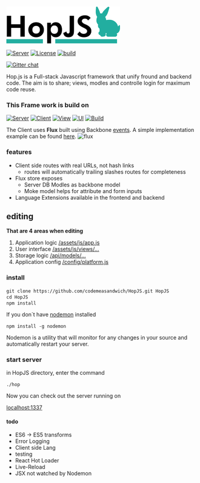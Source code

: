 [![HopJS Logo](https://raw.githubusercontent.com/codemeasandwich/HopJS/master/hopjs.png)](http://hopjs.com)

[![Server](https://img.shields.io/badge/HopJS-0.0.5-47AD9E.svg)](https://github.com/codemeasandwich/HopJS)
[![License](http://img.shields.io/:license-mit-blue.svg)](http://doge.mit-license.org)
[![build](https://api.travis-ci.org/codemeasandwich/HopJS.svg)](https://travis-ci.org/codemeasandwich/HopJS)

[![Gitter chat](https://img.shields.io/badge/gitter-chat-brightgreen.svg)](https://gitter.im/codemeasandwich/HopJS)

Hop.js is a Full-stack Javascript framework that unify fround and backend code. The aim is to share; views, modles and controlle login for maximum code reuse.

### This Frame work is build on

[![Server](https://img.shields.io/badge/Sails.js-0.11.4-46AAC0.svg)](http://sailsjs.org/) 
[![Client](https://img.shields.io/badge/Backbone-1.2.3-0071B5.svg)](http://backbonejs.org/) 
[![View](https://img.shields.io/badge/React.Js-0.14.6-00D8FF.svg)](http://facebook.github.io/react/) 
[![UI](https://img.shields.io/badge/BootStrap+React-0.28.1-blue.svg)](https://react-bootstrap.github.io/) 
[![Build](https://img.shields.io/badge/Webpack-1.12.9-lightgrey.svg)](http://webpack.github.io/)

The Client uses **Flux** built using Backbone [events](http://backbonejs.org/#Events). A simple implementation example can be found [here](https://jsfiddle.net/codemeasandwich/bsj8onr8/).
![flux](https://facebook.github.io/flux/img/flux-simple-f8-diagram-1300w.png)

### features
* Client side routes with real URLs, not hash links
  * routes will automatically trailing slashes routes for completeness
* Flux store exposes
  * Server DB Modles as backbone model
  * Moke model helps for attribute and form inputs
* Language Extensions available in the frontend and backend

## editing

**That are 4 areas when editing**

1. Application logic [/assets/js/app.js](https://github.com/codemeasandwich/HopJS/tree/master/assets/js/app.js)
2. User interface [/assets/js/views/...](https://github.com/codemeasandwich/HopJS/tree/master/assets/js/views)
3. Storage logic [/api/models/...](https://github.com/codemeasandwich/HopJS/tree/master/api/models)
4. Application config [/config/platform.js](https://github.com/codemeasandwich/HopJS/tree/master/config/platform.js)

### install
```
git clone https://github.com/codemeasandwich/HopJS.git HopJS
cd HopJS
npm install
```

If you don´t have [nodemon](http://nodemon.io/) installed
```
npm install -g nodemon
```
Nodemon is a utility that will monitor for any changes in your source and automatically restart your server.

### start server
in HopJS directory, enter the command
```
./hop
```
Now you can check out the server running on

[localhost:1337](http://localhost:1337)

#### todo
* ES6 -> ES5 transforms
* Error Logging
* Client side Lang
* testing
* React Hot Loader
* Live-Reload
* JSX not watched by Nodemon
